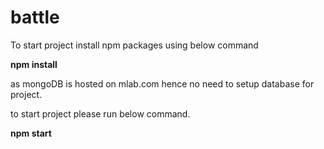 # battle

To start project install npm packages using below command

**npm install**

as mongoDB is hosted on mlab.com hence no need to setup database for project.

to start project please run below command.

**npm start**
